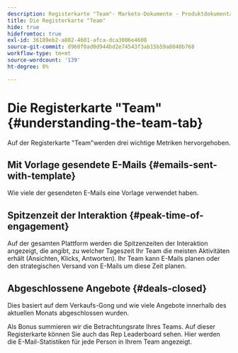 ```yaml
---
description: Registerkarte "Team"- Marketo-Dokumente - Produktdokumentation
title: Die Registerkarte "Team"
hide: true
hidefromtoc: true
exl-id: 36189eb2-a802-4601-afca-dca3006e4608
source-git-commit: d960f0ad0d944bd2e74543f3ab15b59a8040b768
workflow-type: tm+mt
source-wordcount: '139'
ht-degree: 0%

---
```


# Die Registerkarte &quot;Team&quot; {#understanding-the-team-tab}

Auf der Registerkarte &quot;Team&quot;werden drei wichtige Metriken hervorgehoben.

## Mit Vorlage gesendete E-Mails {#emails-sent-with-template}

Wie viele der gesendeten E-Mails eine Vorlage verwendet haben.

## Spitzenzeit der Interaktion {#peak-time-of-engagement}

Auf der gesamten Plattform werden die Spitzenzeiten der Interaktion angezeigt, die angibt, zu welcher Tageszeit Ihr Team die meisten Aktivitäten erhält (Ansichten, Klicks, Antworten). Ihr Team kann E-Mails planen oder den strategischen Versand von E-Mails um diese Zeit planen.

## Abgeschlossene Angebote {#deals-closed}

Dies basiert auf dem Verkaufs-Gong und wie viele Angebote innerhalb des aktuellen Monats abgeschlossen wurden.

Als Bonus summieren wir die Betrachtungsrate Ihres Teams. Auf dieser Registerkarte können Sie auch das Rep Leaderboard sehen. Hier werden die E-Mail-Statistiken für jede Person in Ihrem Team angezeigt.
